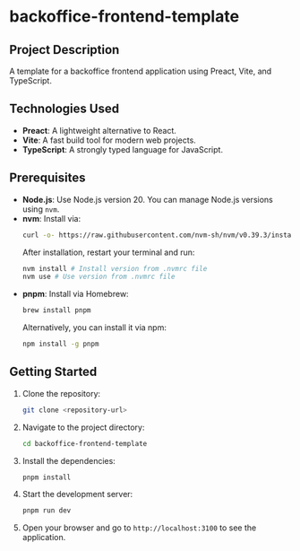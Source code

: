 # backoffice-frontend-template

## Project Description

A template for a backoffice frontend application using Preact, Vite, and TypeScript.

## Technologies Used

- **Preact**: A lightweight alternative to React.
- **Vite**: A fast build tool for modern web projects.
- **TypeScript**: A strongly typed language for JavaScript.

## Prerequisites

- **Node.js**: Use Node.js version 20. You can manage Node.js versions using `nvm`.
- **nvm**: Install via:
  ```bash
  curl -o- https://raw.githubusercontent.com/nvm-sh/nvm/v0.39.3/install.sh | bash
  ```
  After installation, restart your terminal and run:
  ```bash
  nvm install # Install version from .nvmrc file
  nvm use # Use version from .nvmrc file
  ```
- **pnpm**: Install via Homebrew:
  ```bash
  brew install pnpm
  ```
  Alternatively, you can install it via npm:
  ```bash
  npm install -g pnpm
  ```

## Getting Started

1. Clone the repository:

   ```bash
   git clone <repository-url>
   ```

2. Navigate to the project directory:

   ```bash
   cd backoffice-frontend-template
   ```

3. Install the dependencies:

   ```bash
   pnpm install
   ```

4. Start the development server:

   ```bash
   pnpm run dev
   ```

5. Open your browser and go to `http://localhost:3100` to see the application.
